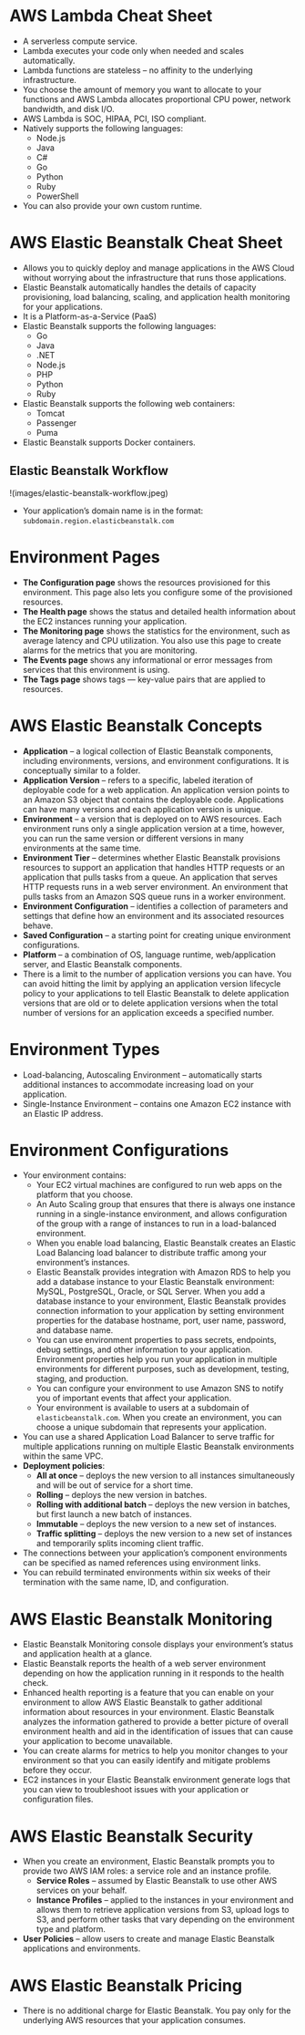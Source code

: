 # AWS Lambda Cheat Sheet

- A serverless compute service.
- Lambda executes your code only when needed and scales automatically.
- Lambda functions are stateless – no affinity to the underlying infrastructure.
- You choose the amount of memory you want to allocate to your functions and AWS Lambda allocates proportional CPU power, network bandwidth, and disk I/O.
- AWS Lambda is SOC, HIPAA, PCI, ISO compliant.
- Natively supports the following languages:
  - Node.js
  - Java
  - C#
  - Go
  - Python
  - Ruby
  - PowerShell
- You can also provide your own custom runtime.

# AWS Elastic Beanstalk Cheat Sheet

- Allows you to quickly deploy and manage applications in the AWS Cloud without worrying about the infrastructure that runs those applications.
- Elastic Beanstalk automatically handles the details of capacity provisioning, load balancing, scaling, and application health monitoring for your applications.
- It is a Platform-as-a-Service (PaaS)
- Elastic Beanstalk supports the following languages:
  - Go
  - Java
  - .NET
  - Node.js
  - PHP
  - Python
  - Ruby
- Elastic Beanstalk supports the following web containers:
  - Tomcat
  - Passenger
  - Puma
- Elastic Beanstalk supports Docker containers.

## Elastic Beanstalk Workflow
!<ElasticBeanstalkWorkflow>(images/elastic-beanstalk-workflow.jpeg)
- Your application’s domain name is in the format: `subdomain.region.elasticbeanstalk.com`

# Environment Pages

- **The Configuration page** shows the resources provisioned for this environment. This page also lets you configure some of the provisioned resources.
- **The Health page** shows the status and detailed health information about the EC2 instances running your application.
- **The Monitoring page** shows the statistics for the environment, such as average latency and CPU utilization. You also use this page to create alarms for the metrics that you are monitoring.
- **The Events page** shows any informational or error messages from services that this environment is using.
- **The Tags page** shows tags — key-value pairs that are applied to resources.

# AWS Elastic Beanstalk Concepts

- **Application** – a logical collection of Elastic Beanstalk components, including environments, versions, and environment configurations. It is conceptually similar to a folder.
- **Application Version** – refers to a specific, labeled iteration of deployable code for a web application. An application version points to an Amazon S3 object that contains the deployable code. Applications can have many versions and each application version is unique.
- **Environment** – a version that is deployed on to AWS resources. Each environment runs only a single application version at a time, however, you can run the same version or different versions in many environments at the same time.
- **Environment Tier** – determines whether Elastic Beanstalk provisions resources to support an application that handles HTTP requests or an application that pulls tasks from a queue. An application that serves HTTP requests runs in a web server environment. An environment that pulls tasks from an Amazon SQS queue runs in a worker environment.
- **Environment Configuration** – identifies a collection of parameters and settings that define how an environment and its associated resources behave.
- **Saved Configuration** – a starting point for creating unique environment configurations.
- **Platform** – a combination of OS, language runtime, web/application server, and Elastic Beanstalk components.
- There is a limit to the number of application versions you can have. You can avoid hitting the limit by applying an application version lifecycle policy to your applications to tell Elastic Beanstalk to delete application versions that are old or to delete application versions when the total number of versions for an application exceeds a specified number.

# Environment Types
- Load-balancing, Autoscaling Environment – automatically starts additional instances to accommodate increasing load on your application.
- Single-Instance Environment – contains one Amazon EC2 instance with an Elastic IP address.

# Environment Configurations

- Your environment contains:
  - Your EC2 virtual machines are configured to run web apps on the platform that you choose.
  - An Auto Scaling group that ensures that there is always one instance running in a single-instance environment, and allows configuration of the group with a range of instances to run in a load-balanced environment.
  - When you enable load balancing, Elastic Beanstalk creates an Elastic Load Balancing load balancer to distribute traffic among your environment’s instances.
  - Elastic Beanstalk provides integration with Amazon RDS to help you add a database instance to your Elastic Beanstalk environment: MySQL, PostgreSQL, Oracle, or SQL Server. When you add a database instance to your environment, Elastic Beanstalk provides connection information to your application by setting environment properties for the database hostname, port, user name, password, and database name.
  - You can use environment properties to pass secrets, endpoints, debug settings, and other information to your application. Environment properties help you run your application in multiple environments for different purposes, such as development, testing, staging, and production.
  - You can configure your environment to use Amazon SNS to notify you of important events that affect your application.
  - Your environment is available to users at a subdomain of `elasticbeanstalk.com`. When you create an environment, you can choose a unique subdomain that represents your application.
- You can use a shared Application Load Balancer to serve traffic for multiple applications running on multiple Elastic Beanstalk environments within the same VPC.
- **Deployment policies**:
  - **All at once** – deploys the new version to all instances simultaneously and will be out of service for a short time.
  - **Rolling** – deploys the new version in batches.
  - **Rolling with additional batch** – deploys the new version in batches, but first launch a new batch of instances.
  - **Immutable** – deploys the new version to a new set of instances.
  - **Traffic splitting** – deploys the new version to a new set of instances and temporarily splits incoming client traffic.
- The connections between your application’s component environments can be specified as named references using environment links.
- You can rebuild terminated environments within six weeks of their termination with the same name, ID, and configuration.

# AWS Elastic Beanstalk Monitoring

- Elastic Beanstalk Monitoring console displays your environment’s status and application health at a glance.
- Elastic Beanstalk reports the health of a web server environment depending on how the application running in it responds to the health check.
- Enhanced health reporting is a feature that you can enable on your environment to allow AWS Elastic Beanstalk to gather additional information about resources in your environment. Elastic Beanstalk analyzes the information gathered to provide a better picture of overall environment health and aid in the identification of issues that can cause your application to become unavailable.
- You can create alarms for metrics to help you monitor changes to your environment so that you can easily identify and mitigate problems before they occur.
- EC2 instances in your Elastic Beanstalk environment generate logs that you can view to troubleshoot issues with your application or configuration files.


# AWS Elastic Beanstalk Security

- When you create an environment, Elastic Beanstalk prompts you to provide two AWS IAM roles: a service role and an instance profile.
  - **Service Roles** – assumed by Elastic Beanstalk to use other AWS services on your behalf.
  - **Instance Profiles** – applied to the instances in your environment and allows them to retrieve application versions from S3, upload logs to S3, and perform other tasks that vary depending on the environment type and platform.
- **User Policies** – allow users to create and manage Elastic Beanstalk applications and environments.

# AWS Elastic Beanstalk Pricing

- There is no additional charge for Elastic Beanstalk. You pay only for the underlying AWS resources that your application consumes.

